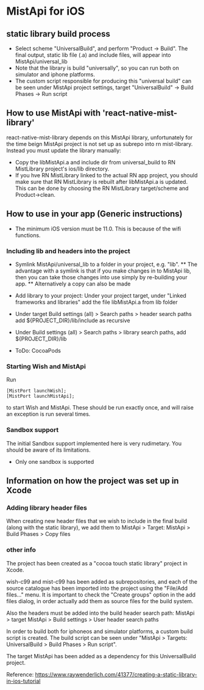 #  MistApi for iOS

## static library build process

* Select scheme "UniversalBuild", and perform "Product -> Build". The final output, static lib file (.a) and include files, will appear into MistApi/universal_lib
* Note that the library is build "universally", so you can run both on simulator and iphone platforms.
* The custom script responsible for producing this "universal build" can be seen under MistApi project settings, target "UniversalBuild" -> Build Phases -> Run script

## How to use MistApi with 'react-native-mist-library'

react-native-mist-library depends on this MistApi library, unfortunately for the time beign MistApi project is not set up as subrepo into rn mist-library. Instead you must update the library manually:

* Copy the libMistApi.a and include dir from universal_build to RN MistLibrary project's ios/lib directory.
* If you hve RN MistLibrary linked to the actual RN app project, you should make sure that RN MistLibrary is rebuilt after libMistApi.a is updated. This can be done by choosing the RN MistLibrary target/scheme and Product->clean.

## How to use in your app (Generic instructions)

* The minimum iOS version must be 11.0. This is because of the wifi functions.

### Including lib and headers into the project

* Symlink MistApi/universal_lib to a folder in your project, e.g. "lib". 
** The advantage with a symlink is that if you make changes in to MistApi lib, then you can take those changes into use simply by re-building your app.
** Alternatively a copy can also be made

* Add library to your project: Under your project target, under "Linked frameworks and libraries" add the file libMistApi.a from lib folder
* Under target Build settings (all) > Search paths > header search paths add ${PROJECT_DIR}/lib/include as recursive
* Under Build settings (all) > Search paths > library search paths, add ${PROJECT_DIR}/lib

* ToDo: CocoaPods 

### Starting Wish and MistApi

Run

    [MistPort launchWish];
    [MistPort launchMistApi];

to start Wish and MistApi. These should be run exactly once, and will raise an exception is run several times.

### Sandbox support

The initial Sandbox support implemented here is very rudimetary. You should be aware of its limitations.

* Only one sandbox is supported

## Information on how the project was set up in Xcode

### Adding library header files

When creating new header files that we wish to include in the final build (along with the static library), we add them to MistApi > Target: MistApi > Build Phases > Copy files 

### other info
The project has been created as a "cocoa touch static library" project in Xcode.

wish-c99 and mist-c99 has been added as subrepositories, and each of the source catalogue has been imported into the project using the "File/Add files..." menu. It is important to check the "Create groups" option in the add files dialog, in order actually add them as source files for the build system.

Also the headers must be added into the build header search path:
MistApi > target MistApi > Build settings > User header search paths

In order to build both for iphoneos and simulator platforms, a custom build script is created. The build script can be seen under "MistApi > Targets: UniversalBuild > Build Phases > Run script".

The target MistApi has been added as a dependency for this UniversalBuild project.

Reference: https://www.raywenderlich.com/41377/creating-a-static-library-in-ios-tutorial
